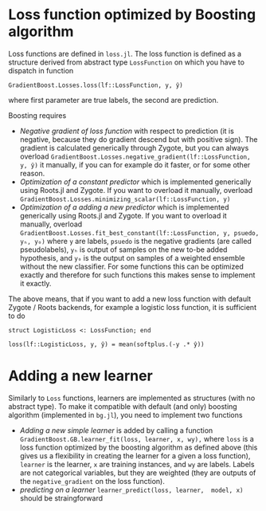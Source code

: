 # Loss function optimized by Boosting algorithm

Loss functions are defined in `loss.jl`. The loss function is defined as a structure derived from abstract type `LossFunction` on which you have to dispatch in function
```
GradientBoost.Losses.loss(lf::LossFunction, y, ŷ)
```
where first parameter are true labels, the second are prediction. 

Boosting requires 
* *Negative gradient of loss function* with respect to prediction (it is negative, because they do gradient descend but with positive sign). The gradient is calculated generically through Zygote, but you can always overload `GradientBoost.Losses.negative_gradient(lf::LossFunction, y, ŷ)` it manually, if you can for example do it faster, or for some other reason.
* *Optimization of a constant predictor* which is implemented generically using Roots.jl and Zygote. If you want to overload it manually, overload `GradientBoost.Losses.minimizing_scalar(lf::LossFunction, y)`
* *Optimization of a adding a new predictor* which is implemented generically using Roots.jl and Zygote. If you want to overload it manually, overload `GradientBoost.Losses.fit_best_constant(lf::LossFunction, y, psuedo, yₕ, y₀)` where `y` are labels, `psuedo` is the negative gradients (are called pseudolabels), `yₕ` is output of samples on the new to-be added hypothesis, and `y₀` is the output on samples of a weighted ensemble without the new classifier. For some functions this can be optimized exactly and therefore for such functions this makes sense to implement it exactly.

The above means, that if you want to add a new loss function with default Zygote / Roots backends, for example a logistic loss function, it is sufficient to do
```
struct LogisticLoss <: LossFunction; end

loss(lf::LogisticLoss, y, ŷ) = mean(softplus.(-y .* ŷ))

```

# Adding a new learner

Similarly to `Loss` functions, learners are implemented as structures (with no abstract type). To make it compatible with default (and only) boosting algorithm (implemented in `bg.jl`), you need to implement two functions
* *Adding a new simple learner* is added by calling a function `GradientBoost.GB.learner_fit(loss, learner, x, wy),` where `loss` is a loss function optimized by the boosting algorithm as defined above (this gives us a flexibility in creating the learner for a given a loss function), `learner` is the learner, `x` are training instances, and `wy` are labels. Labels are not categorical variables, but they are weighted (they are outputs of the `negative_gradient` on the loss function).
* *predicting on a learner* `learner_predict(loss, learner,  model, x)` should be straingforward
